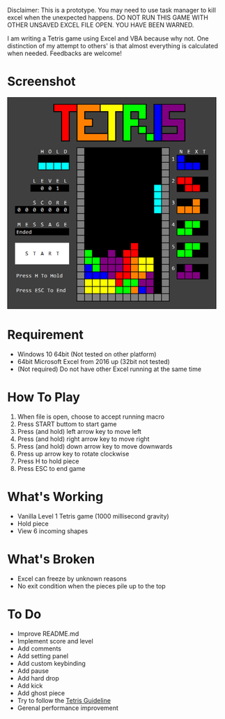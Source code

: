 Disclaimer: This is a prototype. You may need to use task manager to kill excel when the unexpected happens. DO NOT RUN THIS GAME WITH OTHER UNSAVED EXCEL FILE OPEN. YOU HAVE BEEN WARNED.

I am writing a Tetris game using Excel and VBA because why not.
One distinction of my attempt to others' is that almost everything is calculated when needed.
Feedbacks are welcome!

# Screenshot
![Screenshot](https://raw.githubusercontent.com/yipinghuang1991/VBA-Tetris/main/src/screenshot.png)

# Requirement
* Windows 10 64bit (Not tested on other platform)
* 64bit Microsoft Excel from 2016 up (32bit not tested)
* (Not required) Do not have other Excel running at the same time

# How To Play
1. When file is open, choose to accept running macro
2. Press START buttom to start game
3. Press (and hold) left arrow key to move left
4. Press (and hold) right arrow key to move right
5. Press (and hold) down arrow key to move downwards
6. Press up arrow key to rotate clockwise
7. Press H to hold piece
8. Press ESC to end game

# What's Working
* Vanilla Level 1 Tetris game (1000 millisecond gravity)
* Hold piece
* View 6 incoming shapes

# What's Broken
* Excel can freeze by unknown reasons
* No exit condition when the pieces pile up to the top

# To Do
* Improve README.md
* Implement score and level
* Add comments
* Add setting panel
* Add custom keybinding
* Add pause
* Add hard drop
* Add kick
* Add ghost piece
* Try to follow the [Tetris Guideline](https://tetris.fandom.com/wiki/Tetris_Guideline)
* Gerenal performance improvement
